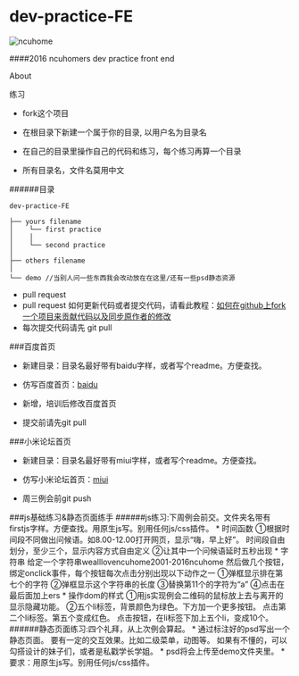# dev-practice-FE

![ncuhome](http://7xu5y0.com1.z0.glb.clouddn.com/freshman_stu_logo.png)


####2016 ncuhomers dev practice front end

About

练习

* fork这个项目

* 在根目录下新建一个属于你的目录, 以用户名为目录名

* 在自己的目录里操作自己的代码和练习，每个练习再算一个目录

* 所有目录名，文件名莫用中文 

######目录

```
dev-practice-FE

├── yours filename
│    └── first practice
│    │
│    └── second practice
│
├── others filename
│
└── demo //当别人问一些东西我会改动放在在这里/还有一些psd静态资源

```


* pull request 
* pull request 如何更新代码或者提交代码，请看此教程：[如何在github上fork一个项目来贡献代码以及同步原作者的修改](http://www.360doc.com/content/13/0410/18/2569758_277424931.shtml)
* 每次提交代码请先 git pull

###百度首页

* 新建目录：目录名最好带有baidu字样，或者写个readme。方便查找。

* 仿写百度首页：[baidu](www.baidu.com)

* 新增，培训后修改百度首页

* 提交前请先git pull

###小米论坛首页

* 新建目录：目录名最好带有miui字样，或者写个readme。方便查找。

* 仿写小米论坛首页：[miui](http://www.miui.com/index.html)

* 周三例会前git push

###js基础练习&静态页面练手
######js练习:下周例会前交。文件夹名带有firstjs字样。方便查找。用原生js写。别用任何js/css插件。
    * 时间函数
        ①根据时间段不同做出问候语。如8.00-12.00打开网页，显示“嗨，早上好”。
        时间段自由划分，至少三个，显示内容方式自由定义
        ②让其中一个问候语延时五秒出现
    * 字符串
        给定一个字符串wealllovencuhome2001-2016ncuhome
        然后做几个按钮，绑定onclick事件，每个按钮每次点击分别出现以下动作之一
        ①弹框显示排在第七个的字符
        ②弹框显示这个字符串的长度
        ③替换第11个的字符为“a”
        ④点击在最后面加上ers
    * 操作dom的样式
        ①用js实现例会二维码的鼠标放上去与离开的显示隐藏功能。
        ②五个li标签，背景颜色为绿色。下方加一个更多按钮。
        点击第二个li标签。第五个变成红色。
        点击按钮，在li标签下加上五个li，变成10个。
######静态页面练习:四个礼拜，从上次例会算起。
    * 通过标注好的psd写出一个静态页面。
    要有一定的交互效果。比如二级菜单，动图等。
    如果有不懂的，可以勾搭设计的妹子们，或者是私戳学长学姐。
    * psd将会上传至demo文件夹里。
    * 要求：用原生js写。别用任何js/css插件。
